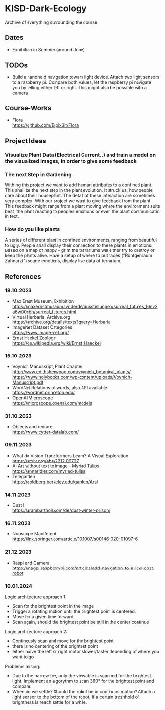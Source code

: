 # KISD-Dark-Ecology
Archive of everything surrounding the course.

## Dates
- Exhibition in Summer (around June)

## TODOs
- Build a handheld navigation towars light device. Attach two light sensors to a raspberry pi. Compare both values, let the raspberry pi navigate you by telling either left or right. This might also be possible with a camera.

## Course-Works
- Flora <br> https://github.com/Erpix3lt/Flora

## Project Ideas
### Visualize Plant Data (Electrical Current..) and train a model on the visualized images, in order to give some feedback
### The next Step in Gardening
Withing this project we want to add human attributes to a confined plant. This shall be the next step in the plant evolution. It struck us, how people care about their houseplant.   The detail of these interaction are sometimes very complex. With our project we want to give feedback from the plant. This feedback might range from a plant moving where the environment suits best, the plant reacting to peoples emotions or even the plant communicatin in text.
### How do you like plants
A series of different plant in confined environments, ranging from beautiful to ugly. People shall display their connection to these plants in emotions. Based on a map of happy - grim the terrariums will either try to destroy or keep the plants alive.
Have a setup of where to put faces ("Röntgenraum Zahnarzt") scane emotions, display live data of terrarium.
  
## References
### 18.10.2023
- Max Ernst Museum, Exhibition <br> https://maxernstmuseum.lvr.de/de/ausstellungen/surreal_futures_16nv2a6w00cbh/surreal_futures.html
- Virtual Herbaria, Archive.org <br> https://archive.org/details/texts?query=Herbaria
- ImageNet Dataset Categories <br> https://www.image-net.org/
- Ernst Haekel Zoologe <br> https://de.wikipedia.org/wiki/Ernst_Haeckel

### 19.10.2023
- Voynich Manuskript, Plant Chapter <br> http://www.edithsherwood.com/voynich_botanical_plants/ <br> https://www.holybooks.com/wp-content/uploads/Voynich-Manuscript.pdf
- WordNet Relations of words, also API available <br> https://wordnet.princeton.edu/
- OpenAI Microscope <br> https://microscope.openai.com/models

### 31.10.2023
- Objects and texture <br> https://www.cytter-datalab.com/

### 09.11.2023
- What do Vision Transformers Learn? A Visual Exploration <br>https://arxiv.org/abs/2212.06727
- AI Art without text to image - Myriad Tulips <br>https://annaridler.com/myriad-tulips
- Telegarden <br> https://goldberg.berkeley.edu/garden/Ars/

### 14.11.2023
- Dust I <br> https://arambartholl.com/de/dust-winter-prison/

### 16.11.2023
- Nooscope Manifeterd <br> https://link.springer.com/article/10.1007/s00146-020-01097-6

### 21.12.2023
- Raspi and Camera <br> https://magpi.raspberrypi.com/articles/add-navigation-to-a-low-cost-robot

### 10.01.2024
Logic architecture approach 1:
- Scan for the brightest point in the image
- Trigger a rotating motion until the brightest point is centered.
- Move for a given time forward
- Scan again, should the brightest point be still in the center continue

Logic architecture approach 2:
- Continously scan and move for the brightest point
- there is no centering of the brightest point
- either move the left or right motor slower/faster depending of where you want to go

Problems arising:
- Due to the narrow fov, only the viewable is scanned for the brightest light. Implement an algorythm to scan 360° for the brightest point and compare.
- When do we settle? Should the robot be in continuos motion? Attach a light sensor to the bottom of the robot, If a certain treshhold of brightness is reach settle for a while. 
